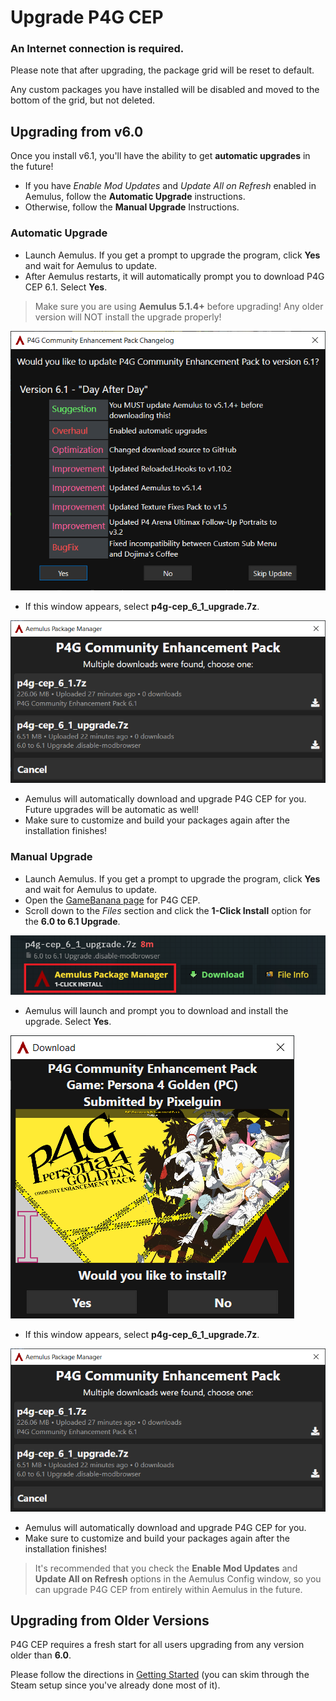 # Upgrade P4G CEP

### An Internet connection is required.

Please note that after upgrading, the package grid will be reset to default. 

Any custom packages you have installed will be disabled and moved to the bottom of the grid, but not deleted.

## Upgrading from v6.0

Once you install v6.1, you'll have the ability to get **automatic upgrades** in the future!

- If you have *Enable Mod Updates* and *Update All on Refresh* enabled in Aemulus, follow the **Automatic Upgrade** instructions.
- Otherwise, follow the **Manual Upgrade** Instructions.

### Automatic Upgrade

- Launch Aemulus. If you get a prompt to upgrade the program, click **Yes** and wait for Aemulus to update.
- After Aemulus restarts, it will automatically prompt you to download P4G CEP 6.1. Select **Yes**.

> Make sure you are using **Aemulus 5.1.4+** before upgrading! Any older version will NOT install the upgrade properly!

![](img/upgrade/update_prompt.png)

- If this window appears, select **p4g-cep_6_1_upgrade.7z**.

![](img/upgrade/select_upgrade.png)

- Aemulus will automatically download and upgrade P4G CEP for you. Future upgrades will be automatic as well!
- Make sure to customize and build your packages again after the installation finishes!

### Manual Upgrade

- Launch Aemulus. If you get a prompt to upgrade the program, click **Yes** and wait for Aemulus to update.
- Open the [GameBanana page](https://gamebanana.com/mods/50961) for P4G CEP.
- Scroll down to the *Files* section and click the **1-Click Install** option for the **6.0 to 6.1 Upgrade**.

![](img/upgrade/1_click.png)

- Aemulus will launch and prompt you to download and install the upgrade. Select **Yes**.

![](img/upgrade/manual_prompt.png)

- If this window appears, select **p4g-cep_6_1_upgrade.7z**.

![](img/upgrade/select_upgrade.png)

- Aemulus will automatically download and upgrade P4G CEP for you.
- Make sure to customize and build your packages again after the installation finishes!

> It's recommended that you check the **Enable Mod Updates** and **Update All on Refresh** options in the Aemulus Config window, so you can upgrade P4G CEP from entirely within Aemulus in the future.

## Upgrading from Older Versions
P4G CEP requires a fresh start for all users upgrading from any version older than **6.0**.

Please follow the directions in [Getting Started](https://github.com/Pixelguin/P4G-CEP-docs/blob/master/docs/02_getting_started.md) (you can skim through the Steam setup since you've already done most of it).
